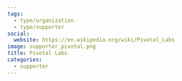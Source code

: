 ```yaml
---
tags:
  - type/organization
  - type/supporter
social:
  website: https://en.wikipedia.org/wiki/Pivotal_Labs
image: supporter_pivotal.png
title: Pivotal Labs
categories:
  - supporter
---
```

